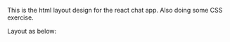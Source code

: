 This is the html layout design for the react chat app.
Also doing some CSS exercise.

Layout as below:
